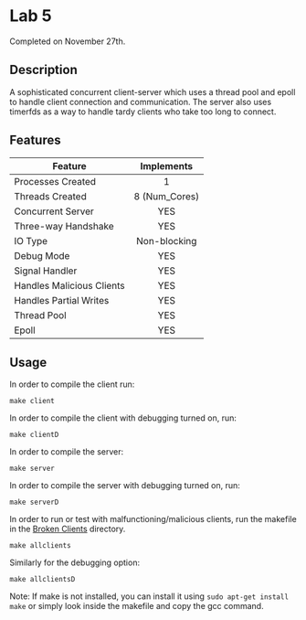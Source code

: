 
# Lab 5
Completed on November 27th.

## Description
A sophisticated concurrent client-server which uses a thread pool and epoll to handle client connection and communication. The server also uses timerfds as a way to handle tardy clients who take too long to connect.

## Features

| Feature                   | Implements    |
| ------------------------- |:-------------:|
| Processes Created         | 1             |
| Threads Created           | 8 (Num_Cores) |
| Concurrent Server         | YES           |
| Three-way Handshake       | YES           |
| IO Type                   | Non-blocking  |
| Debug Mode                | YES           |
| Signal Handler            | YES           |
| Handles Malicious Clients | YES           |
| Handles Partial Writes    | YES           |
| Thread Pool               | YES           |
| Epoll                     | YES           |

## Usage
In order to compile the client run:

```
make client
```

In order to compile the client with debugging turned on, run:

```
make clientD
```

In order to compile the server:

```
make server
```

In order to compile the server with debugging turned on, run:

```
make serverD
```

In order to run or test with malfunctioning/malicious clients, run the makefile in the [Broken Clients](https://github.com/taylorflatt/client-server/tree/master/Lab5/BrokenClients) directory.

```
make allclients
```

Similarly for the debugging option:

```
make allclientsD
```

Note: If make is not installed, you can install it using ```sudo apt-get install make``` or simply look inside the makefile and copy the gcc command.